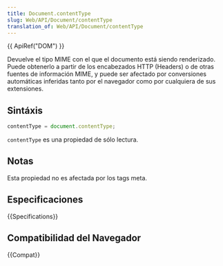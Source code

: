 ```yaml
---
title: Document.contentType
slug: Web/API/Document/contentType
translation_of: Web/API/Document/contentType
---
```

{{ ApiRef("DOM") }}

Devuelve el tipo MIME con el que el documento está siendo renderizado. Puede obtenerlo a partir de los encabezados HTTP (Headers) o de otras fuentes de información MIME, y puede ser afectado por conversiones automáticas inferidas tanto por el navegador como por cualquiera de sus extensiones.

## Sintáxis

```js
contentType = document.contentType;
```

`contentType` es una propiedad de sólo lectura.

## Notas

Esta propiedad no es afectada por los tags meta.

## Especificaciones

{{Specifications}}

## Compatibilidad del Navegador

{{Compat}}
